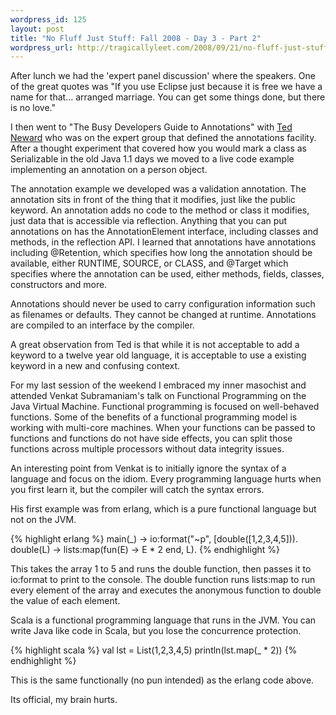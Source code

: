```yaml
--- 
wordpress_id: 125
layout: post
title: "No Fluff Just Stuff: Fall 2008 - Day 3 - Part 2"
wordpress_url: http://tragicallyleet.com/2008/09/21/no-fluff-just-stuff-fall-2008-day-3-part-2/
---
```

After lunch we had the 'expert panel discussion' where the speakers. One of the great quotes was "If you use Eclipse just because it is free we have a name for that... arranged marriage. You can get some things done, but there is no love."

I then went to "The Busy Developers Guide to Annotations" with [Ted Neward](http://tedneward.com) who was on the expert group that defined the annotations facility. After a thought experiment that covered how you would mark a class as Serializable in the old Java 1.1 days we moved to a live code example implementing an annotation on a person object.

The annotation example we developed was a validation annotation. The annotation sits in front of the thing that it modifies, just like the public keyword. An annotation adds no code to the method or class it modifies, just data that is accessible via reflection. Anything that you can put annotations on has the AnnotationElement interface, including classes and methods, in the reflection API. I learned that annotations have annotations including @Retention, which specifies how long the annotation should be available, either RUNTIME, SOURCE, or CLASS, and @Target which specifies where the annotation can be used, either methods, fields, classes, constructors and more.

Annotations should never be used to carry configuration information such as filenames or defaults. They cannot be changed at runtime. Annotations are compiled to an interface by the compiler.

A great observation from Ted is that while it is not acceptable to add a keyword to a twelve year old language, it is acceptable to use a existing keyword in a new and confusing context.

For my last session of the weekend I embraced my inner masochist and attended Venkat Subramaniam's talk on Functional Programming on the Java Virtual Machine. Functional programming is focused on well-behaved functions. Some of the benefits of a functional programming model is working with multi-core machines. When your functions can be passed to functions and functions do not have side effects, you can split those functions across multiple processors without data integrity issues.

An interesting point from Venkat is to initially ignore the syntax of a language and focus on the idiom. Every programming language hurts when you first learn it, but the compiler will catch the syntax errors.

His first example was from erlang, which is a pure functional language but not on the JVM.

{% highlight erlang %}
main(_) -> io:format("~p", [double([1,2,3,4,5])).
double(L) -> lists:map(fun(E) -> E * 2 end, L).
{% endhighlight %}

This takes the array 1 to 5 and runs the double function, then passes it to io:format to print to the console. The double function runs lists:map to run every element of the array and executes the anonymous function to double the value of each element.

Scala is a functional programming language that runs in the JVM. You can write Java like code in Scala, but you lose the concurrence protection.

{% highlight scala %}
val lst = List(1,2,3,4,5)
println(lst.map(_ * 2))
{% endhighlight %}

This is the same functionally (no pun intended) as the erlang code above.

Its official, my brain hurts.
